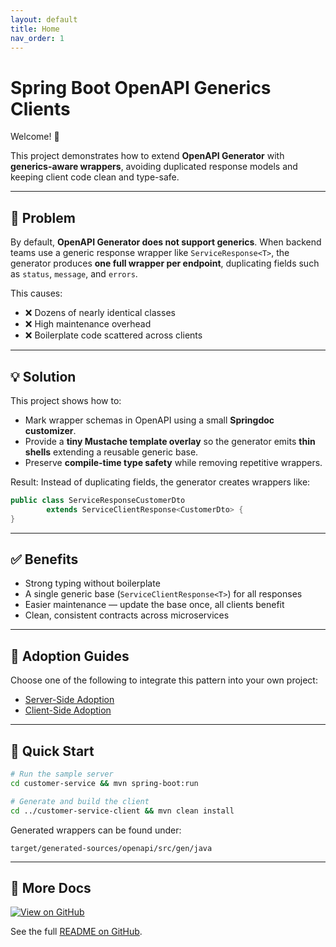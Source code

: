 ```yaml
---
layout: default
title: Home
nav_order: 1
---
```


# Spring Boot OpenAPI Generics Clients

Welcome! 👋

This project demonstrates how to extend **OpenAPI Generator** with **generics-aware wrappers**, avoiding duplicated
response models and keeping client code clean and type-safe.

---

## 🚩 Problem

By default, **OpenAPI Generator does not support generics**. When backend teams use a generic response wrapper like
`ServiceResponse<T>`, the generator produces **one full wrapper per endpoint**, duplicating fields such as `status`,
`message`, and `errors`.

This causes:

* ❌ Dozens of nearly identical classes
* ❌ High maintenance overhead
* ❌ Boilerplate code scattered across clients

---

## 💡 Solution

This project shows how to:

* Mark wrapper schemas in OpenAPI using a small **Springdoc customizer**.
* Provide a **tiny Mustache template overlay** so the generator emits **thin shells** extending a reusable generic base.
* Preserve **compile-time type safety** while removing repetitive wrappers.

Result: Instead of duplicating fields, the generator creates wrappers like:

```java
public class ServiceResponseCustomerDto
        extends ServiceClientResponse<CustomerDto> {
}
```

---

## ✅ Benefits

* Strong typing without boilerplate
* A single generic base (`ServiceClientResponse<T>`) for all responses
* Easier maintenance — update the base once, all clients benefit
* Clean, consistent contracts across microservices

---

## 📘 Adoption Guides

Choose one of the following to integrate this pattern into your own project:

* [Server-Side Adoption](adoption/server-side-adoption.md)
* [Client-Side Adoption](adoption/client-side-adoption.md)

---

## 🚀 Quick Start

```bash
# Run the sample server
cd customer-service && mvn spring-boot:run

# Generate and build the client
cd ../customer-service-client && mvn clean install
```

Generated wrappers can be found under:

`target/generated-sources/openapi/src/gen/java`

---

## 📖 More Docs

[![View on GitHub](https://img.shields.io/badge/GitHub-View%20Repo-blue?logo=github)](https://github.com/bsayli/spring-boot-openapi-generics-clients)

See the full [README on GitHub](https://github.com/bsayli/spring-boot-openapi-generics-clients#readme).
